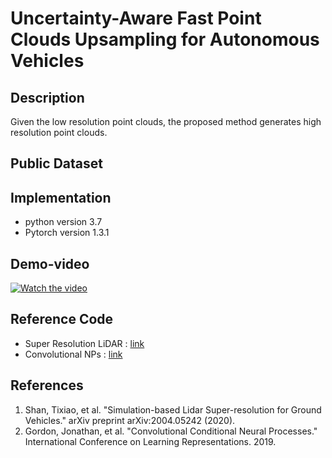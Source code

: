 # Uncertainty-Aware Fast Point Clouds Upsampling for Autonomous Vehicles



## Description
Given the low resolution point clouds, the proposed method generates high resolution point clouds.


## Public Dataset


## Implementation
* python version 3.7
* Pytorch version 1.3.1

## Demo-video

[![Watch the video](https://drive.google.com/uc?export=view&id=1ADC9fcRAVKgaO8boYVQ1BMEL9NwslwY4)](https://youtu.be/HzNIdZH-z94)

## Reference Code
* Super Resolution LiDAR : [link](https://github.com/RobustFieldAutonomyLab/lidar_super_resolution)
* Convolutional NPs : [link](https://github.com/makora9143/pytorch-convcnp)

## References
1. Shan, Tixiao, et al. "Simulation-based Lidar Super-resolution for Ground Vehicles." arXiv preprint arXiv:2004.05242 (2020).
2. Gordon, Jonathan, et al. "Convolutional Conditional Neural Processes." International Conference on Learning Representations. 2019.
